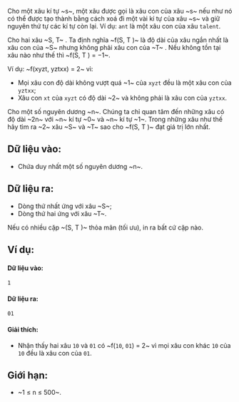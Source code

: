 Cho một xâu kí tự ~s~, một xâu được gọi là xâu con của xâu ~s~ nếu như nó có thể được tạo thành bằng cách xoá đi một vài kí tự của xâu ~s~ và giữ nguyên thứ tự các kí tự còn lại. Ví dụ: `ant` là một xâu con của xâu `talent`.

Cho hai xâu ~S, T~ . Ta định nghĩa ~f(S, T )~ là độ dài của xâu ngắn nhất là xâu con của ~S~ nhưng không phải xâu con của ~T~ . Nếu không tồn tại xâu nào như thế thì ~f(S, T ) = −1~.

Ví dụ: ~f(xyzt, yztxx) = 2~ vì:
- Mọi xâu con độ dài không vượt quá ~1~ của `xyzt` đều là một xâu con của `yztxx`;
- Xâu con `xt` của `xyzt` có độ dài ~2~ và không phải là xâu con của `yztxx`.

Cho một số nguyên dương ~n~. Chúng ta chỉ quan tâm đến những xâu có độ dài ~2n~ với ~n~ kí tự ~0~ và ~n~ kí tự ~1~. Trong những xâu như thế hãy tìm ra ~2~ xâu ~S~ và ~T~ sao cho ~f(S, T )~ đạt giá trị lớn nhất.

## Dữ liệu vào:
- Chứa duy nhất một số nguyên dương ~n~.

## Dữ liệu ra:
- Dòng thứ nhất ứng với xâu ~S~;
- Dòng thứ hai ứng với xâu ~T~.

Nếu có nhiều cặp ~(S, T )~ thỏa mãn (tối ưu), in ra bất cứ cặp nào.

## Ví dụ:
#### Dữ liệu vào:
```
1
```

#### Dữ liệu ra:
```10
01
```
#### Giải thích:
- Nhận thấy hai xâu `10` và `01` có ~f(`10`, `01`) = 2~ vì mọi xâu con khác `10` của `10` đều là xâu con của `01`.

## Giới hạn:
- ~1 ≤ n ≤ 500~.